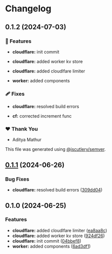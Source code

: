 # Changelog

## 0.1.2 (2024-07-03)

### 🚀 Features

- **cloudflare:** init commit

- **cloudflare:** added worker kv store

- **cloudflare:** added cloudlfare limiter

- **worker:** added components

### 🩹 Fixes

- **cloudflare:** resolved build errors

- **cf:** corrected increment func

### ❤️ Thank You

- Aditya Mathur

This file was generated using [@jscutlery/semver](https://github.com/jscutlery/semver).

## [0.1.1](https://github.com/rhinobase/hono-rate-limiter/compare/cloudflare-0.1.0...cloudflare-0.1.1) (2024-06-26)

### Bug Fixes

- **cloudflare:** resolved build errors ([309dd04](https://github.com/rhinobase/hono-rate-limiter/commit/309dd049a574f6fa8c7f49c09b5ae99f6bbbe067))

## 0.1.0 (2024-06-25)

### Features

- **cloudflare:** added cloudlfare limiter ([ea8aa8c](https://github.com/rhinobase/hono-rate-limiter/commit/ea8aa8c842b81b3dd75241b5963ac822be69d7d1))
- **cloudflare:** added worker kv store ([924df26](https://github.com/rhinobase/hono-rate-limiter/commit/924df2690c37dd0e3224e7afed9ad2a6813a3a18))
- **cloudflare:** init commit ([04bbef8](https://github.com/rhinobase/hono-rate-limiter/commit/04bbef85d24f2f5d17efb707c194078f5afe3c32))
- **worker:** added components ([6ad3df1](https://github.com/rhinobase/hono-rate-limiter/commit/6ad3df17e97a6de59e4641dcef06f0af49af5fd7))
